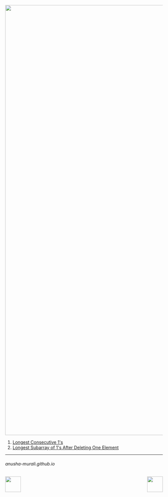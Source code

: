 <p align="center">
<img width="1375" alt="favorite_sw" src="https://github.com/user-attachments/assets/1a071081-07ed-4bf7-92fe-6e1bb7ff7df4" />
</p>

1. [Longest Consecutive 1's](./longestOnes.md)
2. [Longest Subarray of 1's After Deleting One Element](./longestSubArray.md)


* * *
###### anusha-murali.github.io


<img src="https://github.com/anusha-murali/anusha-murali.github.io/assets/111596338/639243aa-2857-4595-a65a-7852762bb002" width="50" height="50" align="left">

[<img src="https://github.com/user-attachments/assets/989cfb30-4fb8-40f8-a812-8a054869aa32" width="50" height="50" align="right">](../index.md)


